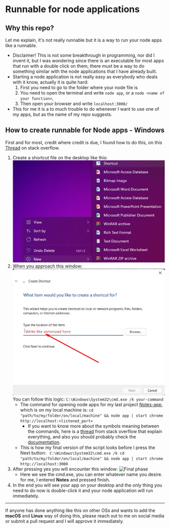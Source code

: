 # Runnable for node applications

## Why this repo?
Let me explain, it's not really runnable but it is a way to run your node apps like a runnable.

-	Disclaimer! This is not some breakthrough in programming, nor did I invent it, but I was wondering since there is an executable for most apps that run with a double click on them, there must be a way to do something similar with the node applications that I have already built.
-	Starting a node application is not really easy as everybody who deals with it know, actually it is quite hard:
	1. First you need to go to the folder where your node file is
	2. You need to open the terminal and write ```node app```, or a ```node <name of your function>```,
	3. Then open your browser and write ```localhost:3000/```
- This for me it is a to much trouble to do whenever I want to use one of my apps, but as the name of my repo suggests. 

## How to create runnable for Node apps - Windows

First and for most, credit where credit is due, I found how to do this, on this [Thread](https://stackoverflow.com/a/25817258/15541450) on stack overflow.

1. Create a shortcut file on the desktop like this: 
![Create shortcut](https://github.com/ivanoskiHarmonia/Run-node-apps-like-executables/blob/main/images/shortcut.jpg?raw=true)
2. When you approach this window:
![Create shortcut](https://github.com/ivanoskiHarmonia/Run-node-apps-like-executables/blob/main/images/location_of_command.jpg?raw=true)
	You can follow this logic: ```C:\Windows\System32\cmd.exe /k your-command```
	-	The command for opening node apps for my last project [Notes-app](https://github.com/IvanoskiHarmonia/Notes-app), which is on my local machine is: 
```cd "path/to/my/folder/on/local/machine" && node app | start chrome http://localhost:<listened_port>```
		* If you want to know more about the symbols meaning between the commands, here is a [thread](https://stackoverflow.com/a/8055430/15541450) from stack overflow that explain everything, and also you should probably check the [documentation](https://docs.microsoft.com/en-us/previous-versions/windows/it-pro/windows-xp/bb490954(v=technet.10)).
	- This is how my final version of the script looks before I press the Next button: 
``` C:\Windows\System32\cmd.exe /k cd "path/to/my/folder/on/local/machine" && node app | start chrome http://localhost:3000```
3. After pressing yes you will encounter this window: 
![Final phase](https://github.com/ivanoskiHarmonia/Run-node-apps-like-executables/blob/main/images/Final_phase.jpg?raw=true)
	- Here we see the cmd.exe, you can enter whatever name you desire. for me, I entered **Notes** and pressed finish.
4. In the end you will see your app on your desktop and the only thing you need to do now is double-click it and your node application will run immediately.

---

If anyone has done anything like this on other OSs and wants to add the **macOS** and **Linux** way of doing this, please reach out to me on social media or submit a pull request and I will approve it immediately.